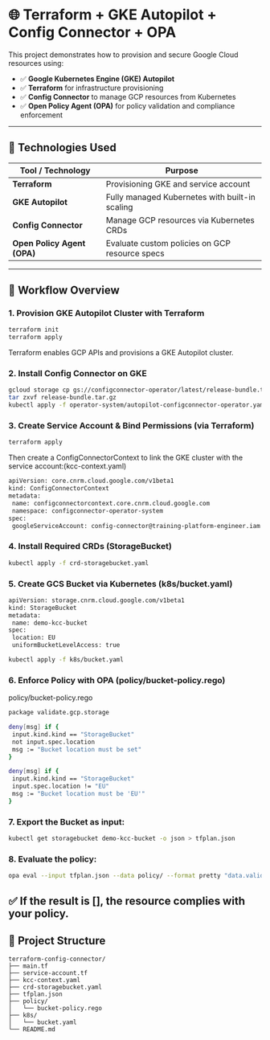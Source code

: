 # 🌐 Terraform + GKE Autopilot + Config Connector + OPA

This project demonstrates how to provision and secure Google Cloud resources using:

- ✅ **Google Kubernetes Engine (GKE) Autopilot**
- ✅ **Terraform** for infrastructure provisioning
- ✅ **Config Connector** to manage GCP resources from Kubernetes
- ✅ **Open Policy Agent (OPA)** for policy validation and compliance enforcement

---

## 🧰 Technologies Used

| Tool / Technology        | Purpose                                             |
|--------------------------|-----------------------------------------------------|
| **Terraform**            | Provisioning GKE and service account               |
| **GKE Autopilot**        | Fully managed Kubernetes with built-in scaling     |
| **Config Connector**     | Manage GCP resources via Kubernetes CRDs           |
| **Open Policy Agent (OPA)** | Evaluate custom policies on GCP resource specs |

---

## 🚀 Workflow Overview

### 1. Provision GKE Autopilot Cluster with Terraform

```bash
terraform init
terraform apply
```
Terraform enables GCP APIs and provisions a GKE Autopilot cluster.

### 2. Install Config Connector on GKE
 ```bash
gcloud storage cp gs://configconnector-operator/latest/release-bundle.tar.gz .
tar zxvf release-bundle.tar.gz
kubectl apply -f operator-system/autopilot-configconnector-operator.yaml
```
### 3. Create Service Account & Bind Permissions (via Terraform)
 ```bash
terraform apply
```
Then create a ConfigConnectorContext to link the GKE cluster with the service account:(kcc-context.yaml)
 ```bash
apiVersion: core.cnrm.cloud.google.com/v1beta1
kind: ConfigConnectorContext
metadata:
  name: configconnectorcontext.core.cnrm.cloud.google.com
  namespace: configconnector-operator-system
spec:
  googleServiceAccount: config-connector@training-platform-engineer.iam.gserviceaccount.com
 ```
### 4. Install Required CRDs (StorageBucket)
 ```bash
kubectl apply -f crd-storagebucket.yaml
 ```
### 5. Create GCS Bucket via Kubernetes (k8s/bucket.yaml)
 ```bash
apiVersion: storage.cnrm.cloud.google.com/v1beta1
kind: StorageBucket
metadata:
  name: demo-kcc-bucket
spec:
  location: EU
  uniformBucketLevelAccess: true
 ```
 ```bash
kubectl apply -f k8s/bucket.yaml
 ```

### 6. Enforce Policy with OPA (policy/bucket-policy.rego)
policy/bucket-policy.rego
 ```bash
package validate.gcp.storage

deny[msg] if {
  input.kind.kind == "StorageBucket"
  not input.spec.location
  msg := "Bucket location must be set"
}

deny[msg] if {
  input.kind.kind == "StorageBucket"
  input.spec.location != "EU"
  msg := "Bucket location must be 'EU'"
}
 ```
### 7. Export the Bucket as input:
 ```bash
kubectl get storagebucket demo-kcc-bucket -o json > tfplan.json
 ```
### 8. Evaluate the policy:
 ```bash
opa eval --input tfplan.json --data policy/ --format pretty "data.validate.gcp.storage.deny"
 ```
## ✅ If the result is [], the resource complies with your policy.



## 📁 Project Structure
```text
terraform-config-connector/
├── main.tf
├── service-account.tf
├── kcc-context.yaml
├── crd-storagebucket.yaml
├── tfplan.json
├── policy/
│   └── bucket-policy.rego
├── k8s/
│   └── bucket.yaml
└── README.md
```


